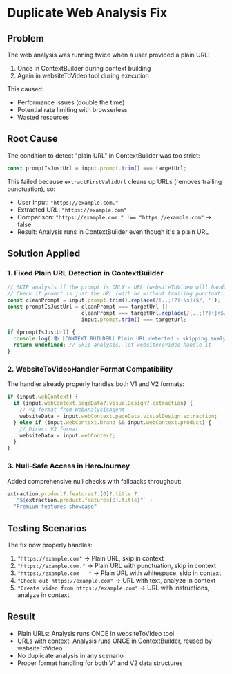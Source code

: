 # Duplicate Web Analysis Fix

## Problem
The web analysis was running twice when a user provided a plain URL:
1. Once in ContextBuilder during context building
2. Again in websiteToVideo tool during execution

This caused:
- Performance issues (double the time)
- Potential rate limiting with browserless
- Wasted resources

## Root Cause
The condition to detect "plain URL" in ContextBuilder was too strict:
```typescript
const promptIsJustUrl = input.prompt.trim() === targetUrl;
```

This failed because `extractFirstValidUrl` cleans up URLs (removes trailing punctuation), so:
- User input: `"https://example.com."`
- Extracted URL: `"https://example.com"` 
- Comparison: `"https://example.com." !== "https://example.com"` → false
- Result: Analysis runs in ContextBuilder even though it's a plain URL

## Solution Applied

### 1. Fixed Plain URL Detection in ContextBuilder
```typescript
// SKIP analysis if the prompt is ONLY a URL (websiteToVideo will handle it)
// Check if prompt is just the URL (with or without trailing punctuation/whitespace)
const cleanPrompt = input.prompt.trim().replace(/[.,;!?)+\s]+$/, '');
const promptIsJustUrl = cleanPrompt === targetUrl || 
                        cleanPrompt === targetUrl.replace(/[.,;!?)+]+$/, '') ||
                        input.prompt.trim() === targetUrl;

if (promptIsJustUrl) {
  console.log('📚 [CONTEXT BUILDER] Plain URL detected - skipping analysis');
  return undefined; // Skip analysis, let websiteToVideo handle it
}
```

### 2. WebsiteToVideoHandler Format Compatibility
The handler already properly handles both V1 and V2 formats:
```typescript
if (input.webContext) {
  if (input.webContext.pageData?.visualDesign?.extraction) {
    // V1 format from WebAnalysisAgent
    websiteData = input.webContext.pageData.visualDesign.extraction;
  } else if (input.webContext.brand && input.webContext.product) {
    // Direct V2 format
    websiteData = input.webContext;
  }
}
```

### 3. Null-Safe Access in HeroJourney
Added comprehensive null checks with fallbacks throughout:
```typescript
extraction.product?.features?.[0]?.title ? 
  `"${extraction.product.features[0].title}"` : 
  "Premium features showcase"
```

## Testing Scenarios

The fix now properly handles:
1. `"https://example.com"` → Plain URL, skip in context
2. `"https://example.com."` → Plain URL with punctuation, skip in context  
3. `"https://example.com   "` → Plain URL with whitespace, skip in context
4. `"Check out https://example.com"` → URL with text, analyze in context
5. `"Create video from https://example.com"` → URL with instructions, analyze in context

## Result
- Plain URLs: Analysis runs ONCE in websiteToVideo tool
- URLs with context: Analysis runs ONCE in ContextBuilder, reused by websiteToVideo
- No duplicate analysis in any scenario
- Proper format handling for both V1 and V2 data structures